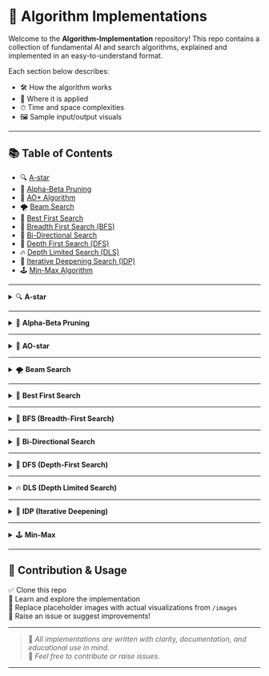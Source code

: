 # 🧠 Algorithm Implementations

Welcome to the **Algorithm-Implementation** repository! This repo contains a collection of fundamental AI and search algorithms, explained and implemented in an easy-to-understand format.

Each section below describes:
- 🛠 How the algorithm works  
- 📌 Where it is applied  
- ⏱ Time and space complexities  
- 🖼 Sample input/output visuals

---

## 📚 Table of Contents

- 🔍 [A-star](#a-star)
- 🎯 [Alpha-Beta Pruning](#alpha-beta-pruning)
- 🧮 [AO* Algorithm](#ao-star)
- 🌪 [Beam Search](#beam-search)
- 🧭 [Best First Search](#best-first-search)
- 🌉 [Breadth First Search (BFS)](#bfs)
- 🔄 [Bi-Directional Search](#bi-direction)
- 🌳 [Depth First Search (DFS)](#dfs)
- 🔥 [Depth Limited Search (DLS)](#dls)
- 🧠 [Iterative Deepening Search (IDP)](#idp)
- 🕹 [Min-Max Algorithm](#min-max)

---

<details>
<summary>🔍 <strong>A-star</strong></summary>

### 🛠 How It Works
A* is a best-first search algorithm that finds the least-cost path from a start node to a goal node using the formula:


```
f(n) = g(n) + h(n)

```

Where:
- `g(n)` = cost from the start node to current node  
- `h(n)` = estimated cost from current node to goal (heuristic)

### 📌 Applications
- GPS Navigation
- Game pathfinding
- Robot motion planning

### ⏱ Complexity
- Time: O(E)
- Space: O(V), where V is the number of vertices

### 🖼 Input & Output

![A-star Input](/images/a_star_input.png)  
![A-star Output](/images/a_star_output.png)

</details>

---

<details>
<summary>🎯 <strong>Alpha-Beta Pruning</strong></summary>

### 🛠 How It Works
An optimization technique for the Minimax algorithm that skips evaluating unnecessary nodes.

### 📌 Applications
- Game playing (Chess, Tic Tac Toe)
- AI decision making in adversarial environments

### ⏱ Complexity
- Time: O(b^d/2) with perfect ordering
- Space: O(bd)

### 🖼 Input & Output

![Alpha-Beta Input](/images/alpha_beta_input.png)  
![Alpha-Beta Output](/images/alpha_beta_output.png)

</details>

---

<details>
<summary>🧮 <strong>AO-star</strong></summary>

### 🛠 How It Works
AO* is a graph-based heuristic search for AND-OR graphs. It selects paths that minimize cost while considering all sub-goals.

### 📌 Applications
- Expert systems
- Automated planning

### ⏱ Complexity
- Time: Depends on graph structure (exponential in worst-case)
- Space: Proportional to nodes generated

### 🖼 Input & Output

![AO-star Input](/images/ao_star_input.png)  
![AO-star Output](/images/ao_star_output.png)

</details>

---

<details>
<summary>🌪 <strong>Beam Search</strong></summary>

### 🛠 How It Works
A variation of BFS that keeps only top-k nodes (beam width) at each level to reduce memory.

### 📌 Applications
- NLP decoding
- Speech recognition
- Chess AI

### ⏱ Complexity
- Time: O(bk)
- Space: O(k), where k = beam width

### 🖼 Input & Output

![Beam Search Input](/images/beam_input.png)  
![Beam Search Output](/images/beam_output.png)

</details>

---

<details>
<summary>🧭 <strong>Best First Search</strong></summary>

### 🛠 How It Works
Selects the most promising node based on a heuristic evaluation function.

### 📌 Applications
- Route planning
- Game AI
- Problem-solving

### ⏱ Complexity
- Time: O(n log n)
- Space: O(n)

### 🖼 Input & Output

![Best First Input](/images/best_first_input.png)  
![Best First Output](/images/best_first_output.png)

</details>

---

<details>
<summary>🌉 <strong>BFS (Breadth-First Search)</strong></summary>

### 🛠 How It Works
Explores all neighbors at current depth before going deeper.

### 📌 Applications
- Shortest path in unweighted graphs
- Crawlers
- Peer-to-peer networks

### ⏱ Complexity
- Time: O(V + E)
- Space: O(V)

### 🖼 Input & Output

![BFS Input](/images/bfs_input.png)  
![BFS Output](/images/bfs_output.png)

</details>

---

<details>
<summary>🔄 <strong>Bi-Directional Search</strong></summary>

### 🛠 How It Works
Runs two simultaneous searches—one forward from the start, and one backward from the goal.

### 📌 Applications
- Route finding
- Network routing

### ⏱ Complexity
- Time: O(b^(d/2))
- Space: O(b^(d/2))

### 🖼 Input & Output

![Bi-Directional Input](/images/bi_direction_input.png)  
![Bi-Directional Output](/images/bi_direction_output.png)

</details>

---

<details>
<summary>🌳 <strong>DFS (Depth-First Search)</strong></summary>

### 🛠 How It Works
Explores as far as possible along a branch before backtracking.

### 📌 Applications
- Topological sorting
- Solving mazes
- Cycle detection

### ⏱ Complexity
- Time: O(V + E)
- Space: O(V)

### 🖼 Input & Output

![DFS Input](/images/dfs_input.png)  
![DFS Output](/images/dfs_output.png)

</details>

---

<details>
<summary>🔥 <strong>DLS (Depth Limited Search)</strong></summary>

### 🛠 How It Works
A DFS with a predetermined depth limit to prevent infinite recursion.

### 📌 Applications
- When maximum depth is known
- Part of IDS

### ⏱ Complexity
- Time: O(b^l)
- Space: O(bl)

### 🖼 Input & Output

![DLS Input](/images/dls_input.png)  
![DLS Output](/images/dls_output.png)

</details>

---

<details>
<summary>🧠 <strong>IDP (Iterative Deepening)</strong></summary>

### 🛠 How It Works
Combines DFS and BFS by performing DFS repeatedly up to increasing depth limits.

### 📌 Applications
- Puzzle solving (e.g., 8-puzzle)
- Game trees

### ⏱ Complexity
- Time: O(b^d)
- Space: O(bd)

### 🖼 Input & Output

![IDP Input](/images/idp_input.png)  
![IDP Output](/images/idp_output.png)

</details>

---

<details>
<summary>🕹 <strong>Min-Max</strong></summary>

### 🛠 How It Works
Used in game theory; assumes both players play optimally to minimize/maximize score.

### 📌 Applications
- Chess AI
- Tic-Tac-Toe
- Strategic games

### ⏱ Complexity
- Time: O(b^d)
- Space: O(bd)

### 🖼 Input & Output

![Min-Max Input](/images/minmax_input.png)  
![Min-Max Output](/images/minmax_output.png)

</details>

---

## 🎨 Contribution & Usage

✅ Clone this repo  
🧠 Learn and explore the implementation  
📸 Replace placeholder images with actual visualizations from `/images`  
💬 Raise an issue or suggest improvements!

---

> 📌 _All implementations are written with clarity, documentation, and educational use in mind._  
> 📧 _Feel free to contribute or raise issues._

---
